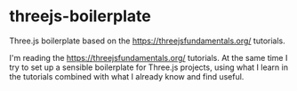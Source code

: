 # threejs-boilerplate
Three.js boilerplate based on the https://threejsfundamentals.org/ tutorials.

I'm reading the https://threejsfundamentals.org/ tutorials. At the same time I try to set up a sensible boilerplate for Three.js projects, using what I learn in the tutorials combined with what I already know and find useful.
